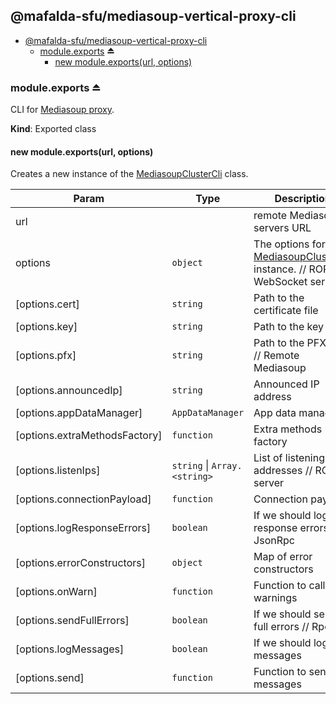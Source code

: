 <a name="module_@mafalda-sfu/mediasoup-vertical-proxy-cli"></a>

## @mafalda-sfu/mediasoup-vertical-proxy-cli

* [@mafalda-sfu/mediasoup-vertical-proxy-cli](#module_@mafalda-sfu/mediasoup-vertical-proxy-cli)
    * [module.exports](#exp_module_@mafalda-sfu/mediasoup-vertical-proxy-cli--module.exports) ⏏
        * [new module.exports(url, options)](#new_module_@mafalda-sfu/mediasoup-vertical-proxy-cli--module.exports_new)

<a name="exp_module_@mafalda-sfu/mediasoup-vertical-proxy-cli--module.exports"></a>

### module.exports ⏏
CLI for [Mediasoup proxy](https://mafalda.io/Mediasoup-vertical-proxy-CLI).

**Kind**: Exported class  
<a name="new_module_@mafalda-sfu/mediasoup-vertical-proxy-cli--module.exports_new"></a>

#### new module.exports(url, options)
Creates a new instance of the [MediasoupClusterCli](MediasoupClusterCli) class.


| Param | Type | Description |
| --- | --- | --- |
| url |  | remote Mediasoup servers URL |
| options | <code>object</code> | The options for the [MediasoupClusterCli](MediasoupClusterCli) instance. // ROPE WebSocket server |
| [options.cert] | <code>string</code> | Path to the certificate file |
| [options.key] | <code>string</code> | Path to the key file |
| [options.pfx] | <code>string</code> | Path to the PFX file // Remote Mediasoup |
| [options.announcedIp] | <code>string</code> | Announced IP address |
| [options.appDataManager] | <code>AppDataManager</code> | App data manager |
| [options.extraMethodsFactory] | <code>function</code> | Extra methods factory |
| [options.listenIps] | <code>string</code> \| <code>Array.&lt;string&gt;</code> | List of listening IP addresses // ROPE server |
| [options.connectionPayload] | <code>function</code> | Connection payload |
| [options.logResponseErrors] | <code>boolean</code> | If we should log response errors // JsonRpc |
| [options.errorConstructors] | <code>object</code> | Map of error constructors |
| [options.onWarn] | <code>function</code> | Function to call on warnings |
| [options.sendFullErrors] | <code>boolean</code> | If we should send full errors // Rpc |
| [options.logMessages] | <code>boolean</code> | If we should log messages |
| [options.send] | <code>function</code> | Function to send messages |


